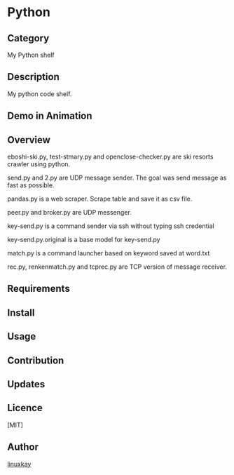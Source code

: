 # Python 

## Category 

My Python shelf 

## Description

My python code shelf.

## Demo in Animation

## Overview

eboshi-ski.py, test-stmary.py and openclose-checker.py are ski resorts crawler using python.

send.py and 2.py are UDP message sender. The goal was send message as fast as possible.

pandas.py is a web scraper. Scrape table and save it as csv file.

peer.py and broker.py are UDP messenger.

key-send.py is a command sender via ssh without typing ssh credential

key-send.py.original is a base model for key-send.py

match.py is a command launcher based on keyword saved at word.txt

rec.py, renkenmatch.py and tcprec.py are TCP version of message receiver.

## Requirements

## Install

## Usage

## Contribution

## Updates

## Licence
[MIT]

## Author

[linuxkay](https://github.com/linuxkay)

